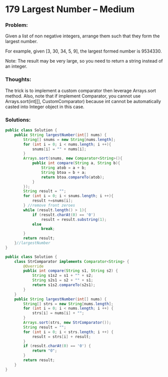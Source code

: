 # 179 Largest Number – Medium

### Problem:
Given a list of non negative integers, arrange them such that they form the largest number.

For example, given [3, 30, 34, 5, 9], the largest formed number is 9534330.

Note: The result may be very large, so you need to return a string instead of an integer.

### Thoughts:
The trick is to implement a custom comparator then leverage Arrays.sort method.
Also, note that if implement Comparator, you cannot use Arrays.sort(int[[], CustomComparator) because int cannot be automatically casted into Integer object in this case.

### Solutions:

```java
public class Solution {
    public String largestNumber(int[] nums) {
        String[] snums = new String[nums.length];
        for (int i = 0; i < nums.length; i ++){
            snums[i] = "" + nums[i];
        } 
        Arrays.sort(snums, new Comparator<String>(){
            public int compare(String a, String b){
                String atob = a + b;
                String btoa = b + a;
                return btoa.compareTo(atob);
            }
        });
        String result = "";
        for (int i = 0; i < snums.length; i ++){ 
            result +=snums[i]; 
        } //remove front zeroes 
        while (result.length() > 1){
            if (result.charAt(0) == '0')
                result = result.substring(1);
            else
                break;
        }
        return result;
    }//largestNumber
}
```

```java
public class Solution {
    class StrComparator implements Comparator<String> {
        @Override
        public int compare(String s1, String s2) {
            String s1s2 = s1 + "" + s2;
            String s2s1 = s2 + "" + s1;
            return s1s2.compareTo(s2s1);
        }
    }
    public String largestNumber(int[] nums) {
        String[] strs = new String[nums.length];
        for (int i = 0; i < nums.length; i ++) {
            strs[i] = nums[i] + "";
        }
        Arrays.sort(strs, new StrComparator());
        String result = "";
        for (int i = 0; i < strs.length; i ++) {
            result = strs[i] + result;
        }
        if (result.charAt(0) == '0') {
            return "0";
        }
        return result;
    }
}
```